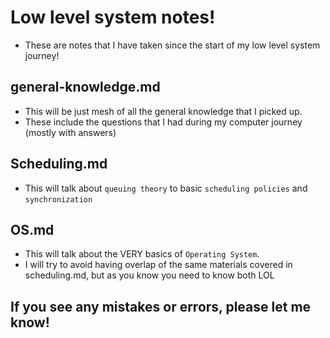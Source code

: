 # Low level system notes!
- These are notes that I have taken since the start of my low level system journey!

## general-knowledge.md
- This will be just mesh of all the general knowledge that I picked up.
- These include the questions that I had during my computer journey (mostly with answers)

## Scheduling.md
- This will talk about `queuing theory` to basic `scheduling policies` and `synchronization`

## OS.md
- This will talk about the VERY basics of `Operating System`. 
- I will try to avoid having overlap of the same materials covered in scheduling.md, but as you know you need to know both LOL

## If you see any mistakes or errors, please let me know!